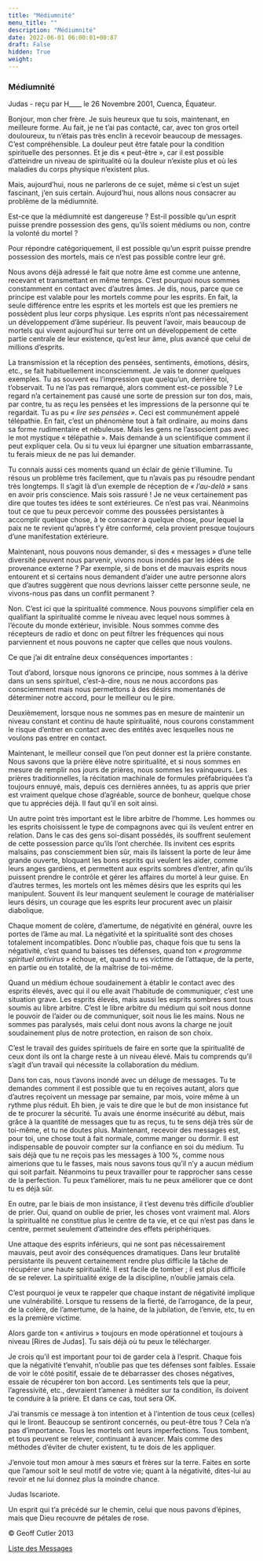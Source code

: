 ```yaml
---
title: "Médiumnité"
menu_title: ""
description: "Médiumnité"
date: 2022-06-01 06:00:01+00:87
draft: False
hidden: True
weight:
---
```

### Médiumnité

Judas - reçu par H____ le 26 Novembre 2001, Cuenca, Équateur.

Bonjour, mon cher frère. Je suis heureux que tu sois, maintenant, en meilleure forme. Au fait, je ne t’ai pas contacté, car, avec ton gros orteil douloureux, tu n’étais pas très enclin à  recevoir beaucoup de messages. C’est compréhensible. La douleur peut être fatale pour la condition spirituelle des personnes. Et je dis « peut-être », car il est possible d’atteindre un niveau de spiritualité où la douleur n’existe plus et où les maladies du corps physique n’existent plus.

Mais, aujourd’hui, nous ne parlerons de ce sujet, même si c’est un sujet fascinant, j’en suis certain. Aujourd’hui, nous allons nous consacrer au problème de la médiumnité.

Est-ce que la médiumnité est dangereuse ? Est-il possible qu’un esprit puisse prendre possession des gens, qu’ils soient médiums ou non, contre la volonté du mortel ?

Pour répondre catégoriquement, il est possible qu’un esprit puisse prendre possession des mortels, mais ce n’est pas possible contre leur gré.

Nous avons déjà adressé le fait que notre âme est comme une antenne, recevant et transmettant en même temps. C’est pourquoi nous sommes constamment en contact avec d’autres âmes. Je dis, nous, parce que ce principe est valable pour les mortels comme pour les esprits. En fait, la seule différence entre les esprits et les mortels est que les premiers ne possèdent plus leur corps physique. Les esprits n’ont pas nécessairement un développement d’âme supérieur. Ils peuvent l’avoir, mais beaucoup de mortels qui vivent aujourd’hui sur terre ont un développement de cette partie centrale de leur existence, qu’est leur âme,  plus avancé que celui de millions d’esprits.

La transmission et la réception des pensées, sentiments, émotions, désirs, etc., se fait habituellement inconsciemment. Je vais te donner quelques exemples. Tu as souvent eu l’impression que quelqu’un, derrière toi, t’observait. Tu ne l’as pas remarqué, alors comment est-ce possible ? Le regard n’a certainement pas causé une sorte de pression sur ton dos, mais, par contre, tu as reçu les pensées et les impressions de la personne qui te regardait. Tu as pu *« lire ses pensées »*. Ceci est communément appelé télépathie. En fait, c’est un phénomène tout à fait ordinaire, au moins dans sa forme rudimentaire et nébuleuse. Mais les gens ne l’associent pas avec le mot mystique « télépathie ». Mais demande à un scientifique comment il peut expliquer cela. Ou si tu veux lui épargner une situation embarrassante, tu ferais mieux de ne pas lui demander.

Tu connais aussi ces moments quand un éclair de génie t’illumine. Tu résous un problème très facilement, que tu n’avais pas pu résoudre pendant très longtemps. Il s’agit là d’un exemple de réception de *« l’au-delà »* sans en avoir pris conscience. Mais sois rassuré ! Je ne veux certainement pas dire que toutes tes idées te sont extérieures. Ce n’est pas vrai. Néanmoins tout ce que tu peux percevoir comme des poussées persistantes à accomplir quelque chose, à te consacrer à quelque chose, pour lequel la paix ne te revient qu’après t’y être conformé, cela provient  presque toujours d’une manifestation extérieure.

Maintenant, nous pouvons nous demander, si des « messages » d’une telle diversité peuvent nous parvenir, vivons nous inondés par les idées de provenance externe ? Par exemple, si de bons et de mauvais esprits nous entourent et si certains nous demandent d’aider une autre personne alors que d’autres suggèrent que nous devrions laisser cette personne seule, ne vivons-nous pas dans un conflit permanent ?

Non. C’est ici que la spiritualité commence. Nous pouvons simplifier cela en qualifiant la spiritualité comme le niveau  avec lequel nous sommes à l’écoute du monde extérieur, invisible. Nous sommes comme des récepteurs de radio et donc on peut filtrer les fréquences qui nous parviennent et nous pouvons ne capter que celles que nous voulons.

Ce que j’ai dit entraîne deux conséquences importantes :

Tout d’abord, lorsque nous ignorons ce principe, nous sommes à la dérive dans un sens spirituel, c’est-à-dire, nous ne nous accordons pas consciemment mais nous permettons à des désirs momentanés de déterminer notre accord, pour le meilleur ou le pire.

Deuxièmement, lorsque nous ne sommes pas en mesure de maintenir un niveau constant et continu de haute spiritualité, nous courons constamment le risque d’entrer en contact avec des  entités avec lesquelles nous ne voulons pas entrer en contact.

Maintenant, le meilleur conseil que l’on peut donner est la prière constante. Nous savons que la prière élève notre spiritualité, et si nous sommes en mesure de remplir nos jours de prières, nous sommes les vainqueurs. Les prières traditionnelles, la récitation machinale de formules préfabriquées t’a toujours ennuyé, mais, depuis ces dernières années, tu as appris que prier est vraiment quelque chose d’agréable, source de bonheur, quelque chose que tu apprécies déjà. Il faut qu’il en soit ainsi.

Un autre point très important est le libre arbitre de l’homme. Les hommes ou les esprits choisissent le type de compagnons avec qui ils veulent entrer en relation. Dans le cas des gens soi-disant possédés, ils souffrent  seulement de cette possession parce qu’ils l’ont cherchée. Ils invitent ces esprits malsains, pas consciemment bien sûr, mais ils laissent la porte de leur âme grande ouverte, bloquant les bons esprits qui veulent les aider, comme leurs anges gardiens, et permettent aux esprits sombres d’entrer, afin qu’ils puissent prendre le contrôle et gérer les affaires du mortel à leur guise. En d’autres termes, les mortels ont les mêmes désirs que les esprits qui les manipulent. Souvent ils leur manquent seulement le courage de matérialiser leurs désirs, un courage que les esprits leur procurent avec un plaisir diabolique.

Chaque moment de colère, d’amertume, de négativité en général, ouvre les portes de l’âme au mal. La négativité et la spiritualité sont des choses totalement incompatibles. Donc n’oublie pas, chaque fois que tu sens la négativité, c’est quand tu baisses tes défenses, quand ton *« programme spirituel antivirus »* échoue, et, quand tu es victime de l’attaque, de la perte, en partie ou en totalité, de la maîtrise de toi-même.

Quand un médium échoue soudainement à établir le contact avec des esprits élevés, avec qui il ou elle avait l’habitude de communiquer, c’est une situation grave. Les esprits élevés, mais aussi les esprits sombres sont tous soumis au libre arbitre. C’est le libre arbitre du médium qui soit nous donne le pouvoir de l’aider ou de communiquer, soit nous lie les mains. Nous ne sommes pas paralysés, mais celui dont nous avons la charge ne jouit soudainement plus de notre protection, en raison de son choix.

C’est le travail des guides spirituels de faire en sorte que la spiritualité de ceux dont ils ont la charge reste à un niveau élevé. Mais tu comprends qu’il s’agit d’un travail qui nécessite la collaboration du médium.

Dans ton cas, nous t’avons inondé avec un déluge de messages. Tu te demandes comment il est possible que tu en reçoives autant, alors que d’autres reçoivent un message par semaine, par mois, voire même à un rythme plus réduit. Eh bien, je vais te dire que le but de mon insistance fut de te procurer la sécurité. Tu avais une énorme insécurité au début, mais grâce à la quantité de messages que tu as reçus, tu te sens déjà très sûr de toi-même, et tu ne doutes plus. Maintenant, recevoir des messages est, pour toi, une chose  tout à fait normale, comme manger ou dormir. Il est indispensable de pouvoir compter sur la confiance en soi du médium. Tu sais déjà que tu ne reçois pas les messages à 100 %, comme nous aimerions que tu le fasses, mais nous savons tous qu’il n’y a aucun médium qui soit parfait. Néanmoins tu peux travailler pour te rapprocher sans cesse de la perfection. Tu peux t’améliorer, mais tu ne peux améliorer que ce dont tu es déjà sûr.

En outre, par le biais de mon insistance, il t’est devenu très difficile d’oublier de prier. Oui, quand on oublie de prier, les choses vont vraiment mal. Alors la spiritualité ne constitue plus le centre de ta vie, et ce qui n’est pas dans le centre, permet seulement d’atteindre des effets périphériques.

Une attaque des esprits inférieurs, qui ne sont pas nécessairement mauvais, peut avoir des conséquences dramatiques. Dans leur brutalité persistante ils peuvent certainement rendre plus difficile la tâche de récupérer une haute spiritualité. Il est facile de tomber ; il est plus difficile de se relever. La spiritualité exige de la discipline, n’oublie jamais cela.

C’est pourquoi je veux te rappeler que chaque instant de négativité implique une vulnérabilité. Lorsque tu ressens de la fierté, de l’arrogance, de la peur, de la colère, de l’amertume, de la haine, de la jubilation, de l’envie, etc, tu en es la première victime.

Alors garde ton « antivirus » toujours en mode opérationnel et toujours à niveau [Rires de Judas]. Tu sais déjà où tu peux le télécharger.

Je crois qu’il est important pour toi de garder cela à l’esprit. Chaque fois que la négativité t’envahit, n’oublie pas que tes défenses sont faibles. Essaie de voir le côté positif, essaie de te débarrasser des choses négatives, essaie de récupérer ton bon accord. Les sentiments tels que la peur, l’agressivité, etc., devraient t’amener à méditer sur ta condition, ils doivent te conduire à la prière. Et dans ce cas, tout sera OK.

J’ai transmis ce message à ton intention et à l’intention de tous ceux (celles) qui le liront. Beaucoup se sentiront concernés, ou peut-être tous ? Cela n’a pas d’importance. Tous les mortels ont leurs imperfections. Tous tombent, et tous peuvent se relever, continuant à avancer. Mais comme des méthodes d’éviter de chuter existent, tu te dois de les appliquer.

J’envoie tout mon amour à mes sœurs et frères sur la terre. Faites en sorte que l’amour soit le seul motif de votre vie; quant à la négativité, dites-lui au revoir et ne lui donnez plus la moindre chance.

Judas Iscariote.

Un esprit qui t’a précédé sur le chemin, celui que nous pavons d’épines, mais que Dieu recouvre de pétales de rose.

© Geoff Cutler 2013

[Liste des Messages](/fr-contemporary-messages/fr-contemporary-messages-by-date-order/fr-contemporary-messages-2001)
